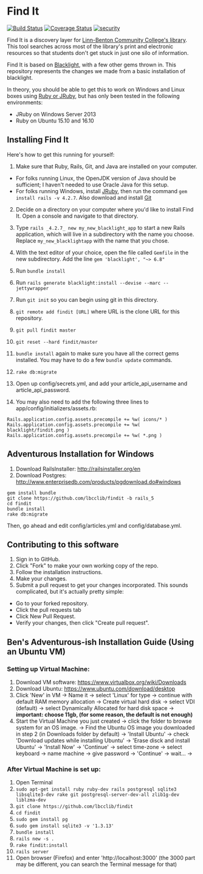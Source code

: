 # Find It

[![Build Status](https://travis-ci.org/lbcclib/findit.svg?branch=master)](https://travis-ci.org/lbcclib/findit)
[![Coverage Status](https://coveralls.io/repos/github/lbcclib/findit/badge.svg?branch=master)](https://coveralls.io/github/lbcclib/findit?branch=master)
[![security](https://hakiri.io/github/lbcclib/findit/master.svg)](https://hakiri.io/github/lbcclib/findit/master)

Find It is a discovery layer for [Linn-Benton Community College's library](http://library.linnbenton.edu/).  This tool searches across most of the library's print and electronic resources so that students don't get stuck in just one silo of information.

Find It is based on [Blacklight](http://projectblacklight.org/), with a few other gems thrown in.  This repository represents the changes we made from a basic installation of blacklight.

In theory, you should be able to get this to work on Windows and Linux boxes using [Ruby or JRuby](https://github.com/lbcclib/findit/issues/60), but has only been tested in the following environments:

* JRuby on Windows Server 2013
* Ruby on Ubuntu 15.10 and 16.10

## Installing Find It

Here's how to get this running for yourself:

1. Make sure that Ruby, Rails, Git, and Java are installed on your computer.
  * For folks running Linux, the OpenJDK version of Java should be sufficient; I haven't needed to use Oracle Java for this setup.
  * For folks running Windows, install [JRuby](http://jruby.org/), then run the command `gem install rails -v 4.2.7`. Also download and install [Git](https://git-scm.com/download/win)
2. Decide on a directory on your computer where you'd like to install Find It.  Open a console and navigate to that directory.
3. Type `rails _4.2.7_ new my_new_blacklight_app` to start a new Rails application, which will live in a subdirectory with the name you choose.  Replace `my_new_blacklightapp` with the name that you chose.

4. With the text editor of your choice, open the file called `Gemfile` in the new subdirectory. Add the line `gem 'blacklight', "~> 6.8"`
5. Run `bundle install`
6. Run `rails generate blacklight:install --devise --marc --jettywrapper`
7. Run `git init` so you can begin using git in this directory.
8. `git remote add findit [URL]` where URL is the clone URL for this repository.
9. `git pull findit master`
10. `git reset --hard findit/master`
11. `bundle install` again to make sure you have all the correct gems installed.  You may have to do a few `bundle update` commands.
13. `rake db:migrate`
14. Open up config/secrets.yml, and add your article_api_username and article_api_password.
15. You may also need to add the following three lines to app/config/initializers/assets.rb:
```
Rails.application.config.assets.precompile += %w( icons/* )
Rails.application.config.assets.precompile += %w( blacklight/findit.png )
Rails.application.config.assets.precompile += %w( *.png )
```

## Adventurous Installation for Windows

1. Download RailsInstaller: http://railsinstaller.org/en
2. Download Postgres: http://www.enterprisedb.com/products/pgdownload.do#windows
```
gem install bundle
git clone https://github.com/lbcclib/findit -b rails_5
cd findit
bundle install
rake db:migrate
````

Then, go ahead and edit config/articles.yml and config/database.yml.

## Contributing to this software

1. Sign in to GitHub.
2. Click "Fork" to make your own working copy of the repo.
3. Follow the installation instructions.
4. Make your changes.
5. Submit a pull request to get your changes incorporated. This sounds complicated, but it's actually pretty simple:
  * Go to your forked repository.
  * Click the pull requests tab
  * Click New Pull Request.
  * Verify your changes, then click "Create pull request".

## Ben's Adventurous-ish Installation Guide (Using an Ubuntu VM)

### Setting up Virtual Machine: 

1. Download VM software: https://www.virtualbox.org/wiki/Downloads
2. Download Ubuntu: https://www.ubuntu.com/download/desktop
3. Click 'New' in VM -> Name it -> select 'Linux' for type -> continue with default RAM memory allocation -> Create virtual hard disk -> select VDI (default) -> select Dynamically Allocated for hard disk space -> **important: choose 11gb, (for some reason, the default is not enough)**
4. Start the Virtual Machine you just created -> click the folder to browse system for an OS image. -> Find the Ubuntu OS image you downloaded in step 2 (in Downloads folder by default) -> 'Install Ubuntu' -> check 'Download updates while installing Ubuntu' -> 'Erase disck and install Ubuntu' -> 'Install Now' -> 'Continue' -> select time-zone -> select keyboard -> name machine -> give password -> 'Continue' -> wait... -> 

### After Virtual Machine is set up:

1. Open Terminal
2. `sudo apt-get install ruby ruby-dev rails postgresql sqlite3 libsqlite3-dev rake git postgresql-server-dev-all zlib1g-dev liblzma-dev`
3. `git clone https://github.com/lbcclib/findit`
4. `cd findit`
5. `sudo gem install pg`
6. `sudo gem install sqlite3 -v '1.3.13'`
7. `bundle install`
8. `rails new -s .`
9. `rake findit:install`
10. `rails server`
11. Open browser (Firefox) and enter 'http://localhost:3000' (the 3000 part may be different, you can search the Terminal message for that)
